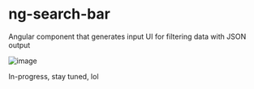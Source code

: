 # ng-search-bar
Angular component that generates input UI for filtering data with JSON output

![image](https://github.com/ryowu/ng-search-bar/assets/4537570/843875aa-88ab-4b62-8ae0-7c8a523beefd)


In-progress, stay tuned, lol
